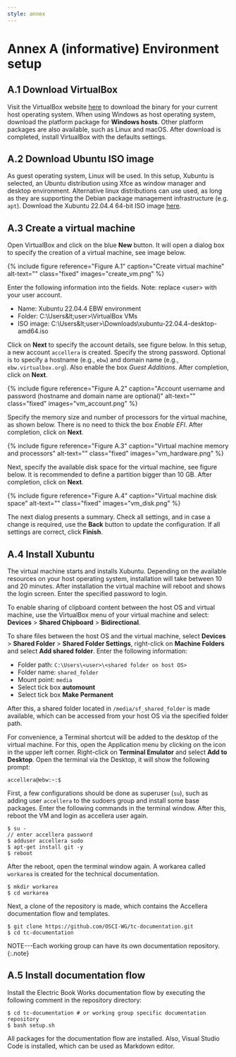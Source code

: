 ```yaml
---
style: annex
---
```


# Annex A **(informative)** Environment setup

## A.1 Download VirtualBox

Visit the VirtualBox website [here][virtualbox] to download the binary for your current host operating system. When using Windows as host operating system, download the platform package for **Windows hosts**. Other platform packages are also available, such as Linux and macOS. After download is completed, install VirtualBox with the defaults settings.

## A.2 Download Ubuntu ISO image

As guest operating system, Linux will be used. In this setup, Xubuntu is selected, an Ubuntu distribution using Xfce as window manager and desktop environment. Alternative linux distributions can use used, as long as they are supporting the Debian package management infrastructure (e.g. `apt`). Download the Xubuntu 22.04.4 64-bit ISO image [here][xubuntu].

## A.3 Create a virtual machine

Open VirtualBox and click on the blue **New** button. It will open a dialog box to specify the creation of a virtual machine, see image below.

{% include figure
   reference="Figure A.1"
   caption="Create virtual machine"
   alt-text=""
   class="fixed"
   images="create_vm.png"
%}

Enter the following information into the fields. Note: replace &lt;user&gt; with your user account.
- Name: Xubuntu 22.04.4 EBW environment
- Folder: C:\Users\&lt;user&gt;\VirtualBox VMs 
- ISO image: C:\Users\&lt;user&gt;\Downloads\xubuntu-22.04.4-desktop-amd64.iso

Click on **Next** to specify the account details, see figure below. In this setup, a new account `accellera` is created. Specify the strong password. Optional is to specify a hostname (e.g., `ebw`) and domain name (e.g., `ebw.virtualbox.org`). Also enable the box *Guest Additions*. After completion, click on **Next**.

{% include figure
   reference="Figure A.2"
   caption="Account username and password (hostname and domain name are optional)"
   alt-text=""
   class="fixed"
   images="vm_account.png"
%}

Specify the memory size and number of processors for the virtual machine, as shown below. There is no need to thick the box *Enable EFI*. After completion, click on **Next**.

{% include figure
   reference="Figure A.3"
   caption="Virtual machine memory and processors"
   alt-text=""
   class="fixed"
   images="vm_hardware.png"
%}

Next, specify the available disk space for the virtual machine, see figure below. It is recommended to define a partition bigger than 10 GB. After completion, click on **Next**.

{% include figure
   reference="Figure A.4"
   caption="Virtual machine disk space"
   alt-text=""
   class="fixed"
   images="vm_disk.png"
%}

The next dialog presents a summary. Check all settings, and in case a change is required, use the **Back** button to update the configuration. If all settings are correct, click **Finish**.

## A.4 Install Xubuntu

The virtual machine starts and installs Xubuntu. Depending on the available resources on your host operating system, installation will take between 10 and 20 minutes. After installation the virtual machine will reboot and shows the login screen. Enter the specified password to login.

To enable sharing of clipboard content between the host OS and virtual machine, use the VirtualBox menu of your virtual machine and select: **Devices** > **Shared Chipboard** > **Bidirectional**. 

To share files between the host OS and the virtual machine, select **Devices** > **Shared Folder** > **Shared Folder Settings**, right-click on **Machine Folders** and select **Add shared folder**. Enter the following information:

* Folder path: `C:\Users\<user>\<shared folder on host OS>`
* Folder name: `shared_folder`
* Mount point: `media`
* Select tick box **automount**
* Select tick box **Make Permanent**

After this, a shared folder located in `/media/sf_shared_folder` is made available, which can be accessed from your host OS via the specified folder path.

For convenience, a Terminal shortcut will be added to the desktop of the virtual machine. For this, open the Application menu by clicking on the icon in the upper left corner. Right-click on **Terminal Emulator** and select **Add to Desktop**. Open the terminal via the Desktop, it will show the following prompt:

    accellera@ebw:~:$

First, a few configurations should be done as superuser (`su`), such as adding user `accellera` to the sudoers group and install some base packages. Enter the following commands in the terminal window. After this, reboot the VM and login as accellera user again.
 
    $ su -
    // enter accellera password
    $ adduser accellera sudo
    $ apt-get install git -y
    $ reboot

After the reboot, open the terminal window again. A workarea called `workarea` is created for the technical documentation.

    $ mkdir workarea
    $ cd workarea
	
Next, a clone of the repository is made, which contains the Accellera documentation flow and templates.

    $ git clone https://github.com/OSCI-WG/tc-documentation.git
    $ cd tc-documentation

NOTE---Each working group can have its own documentation repository.
{:.note}

## A.5 Install documentation flow

Install the Electric Book Works documentation flow by executing the following comment in the repository directory:

    $ cd tc-documentation # or working group specific documentation repository
    $ bash setup.sh

All packages for the documentation flow are installed. Also, Visual Studio Code is installed, which can be used as Markdown editor.


[virtualbox]: https://www.virtualbox.org/wiki/Downloads
[xubuntu]: https://cdimage.ubuntu.com/xubuntu/releases/jammy/release/
